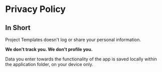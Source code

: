 Privacy Policy
==============

In Short
--------
Project Templates doesn't log or share your personal information.

**We don't track you. We don't profile you.**

Data you enter towards the functionality of the app is saved locally within the application folder, on your device only.

